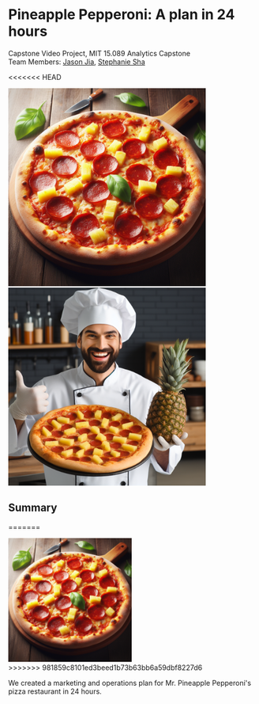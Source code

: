 # Pineapple Pepperoni: A plan in 24 hours
Capstone Video Project, MIT 15.089 Analytics Capstone <br>
Team Members: [Jason Jia](https://www.linkedin.com/in/jasonjiajs/), [Stephanie Sha](www.linkedin.com/in/ousha/)

<<<<<<< HEAD
<p float="left">
  <img src="/pizza.jpeg" width="400px" />
  <img src="/mr_pineapple_pepperoni.jpeg" width="400px" /> 
</p>

## Summary
=======
<div align="left">
    <img src="/Pizza.jpeg" width="250px"</img> 
</div>
>>>>>>> 981859c8101ed3beed1b73b63bb6a59dbf8227d6

We created a marketing and operations plan for Mr. Pineapple Pepperoni's pizza restaurant in 24 hours.

